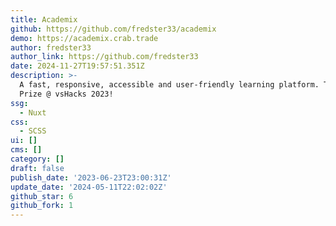 ```yaml
---
title: Academix
github: https://github.com/fredster33/academix
demo: https://academix.crab.trade
author: fredster33
author_link: https://github.com/fredster33
date: 2024-11-27T19:57:51.351Z
description: >-
  A fast, responsive, accessible and user-friendly learning platform. Theme
  Prize @ vsHacks 2023!
ssg:
  - Nuxt
css:
  - SCSS
ui: []
cms: []
category: []
draft: false
publish_date: '2023-06-23T23:00:31Z'
update_date: '2024-05-11T22:02:02Z'
github_star: 6
github_fork: 1
---
```

